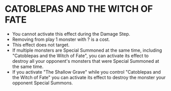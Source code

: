 
# CATOBLEPAS AND THE WITCH OF FATE

*   You cannot activate this effect during the Damage Step.
*   Removing from play 1 monster with ? is a cost.
*   This effect does not target.
*   If multiple monsters are Special Summoned at the same time, including "Catoblepas and the Witch of Fate", you can activate its effect to destroy all your opponent's monsters that were Special Summoned at the same time.
*   If you activate "The Shallow Grave" while you control "Catoblepas and the Witch of Fate" you can activate its effect to destroy the monster your opponent Special Summons.

  